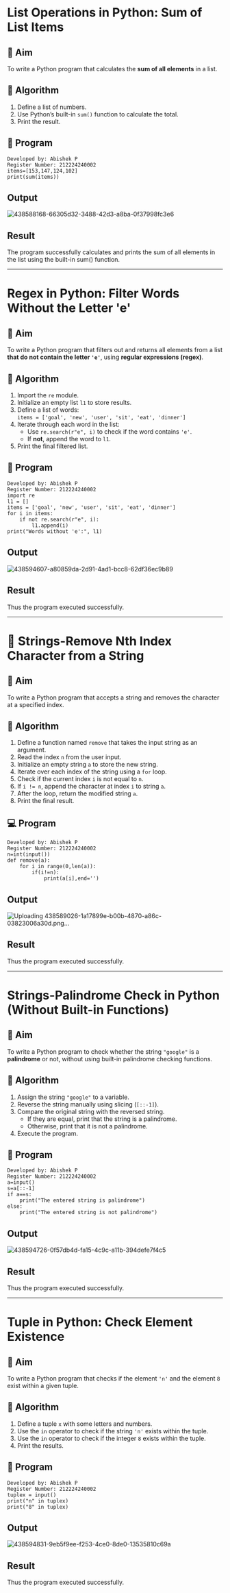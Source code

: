 # List Operations in Python: Sum of List Items

## 🎯 Aim
To write a Python program that calculates the **sum of all elements** in a list.

## 🧠 Algorithm
1. Define a list of numbers.
2. Use Python’s built-in `sum()` function to calculate the total.
3. Print the result.

## 🧾 Program
```
Developed by: Abishek P
Register Number: 212224240002
items=[153,147,124,102]
print(sum(items))
```
## Output
![438588168-66305d32-3488-42d3-a8ba-0f37998fc3e6](https://github.com/user-attachments/assets/93644d4a-9c8d-4a8b-9877-28665ff6ceee)

## Result
The program successfully calculates and prints the sum of all elements in the list using the built-in sum() function.

---
# Regex in Python: Filter Words Without the Letter 'e'

## 🎯 Aim
To write a Python program that filters out and returns all elements from a list **that do not contain the letter `'e'`**, using **regular expressions (regex)**.

## 🧠 Algorithm
1. Import the `re` module.
2. Initialize an empty list `l1` to store results.
3. Define a list of words:  
   `items = ['goal', 'new', 'user', 'sit', 'eat', 'dinner']`
4. Iterate through each word in the list:
   - Use `re.search(r"e", i)` to check if the word contains `'e'`.
   - If **not**, append the word to `l1`.
5. Print the final filtered list.

## 🧾 Program
```
Developed by: Abishek P
Register Number: 212224240002
import re
l1 = []
items = ['goal', 'new', 'user', 'sit', 'eat', 'dinner']
for i in items:
    if not re.search(r"e", i):
        l1.append(i)
print("Words without 'e':", l1)
```
## Output
![438594607-a80859da-2d91-4ad1-bcc8-62df36ec9b89](https://github.com/user-attachments/assets/bf5b0309-1515-45fa-ad16-6e60bc36d4ff)


## Result
Thus the program executed successfully.

---
# 🧹 Strings-Remove Nth Index Character from a String

## 🎯 Aim
To write a Python program that accepts a string and removes the character at a specified index.

## 🧠 Algorithm
1. Define a function named `remove` that takes the input string as an argument.
2. Read the index `n` from the user input.
3. Initialize an empty string `a` to store the new string.
4. Iterate over each index of the string using a `for` loop.
5. Check if the current index `i` is not equal to `n`.
6. If `i != n`, append the character at index `i` to string `a`.
7. After the loop, return the modified string `a`.
8. Print the final result.

## 💻 Program
```
Developed by: Abishek P
Register Number: 212224240002
n=int(input())
def remove(a):
    for i in range(0,len(a)):
        if(i!=n):
            print(a[i],end='')
```
## Output
![Uploading 438589026-1a17899e-b00b-4870-a86c-03823006a30d.png…]()

## Result
Thus the program executed successfully.

---
# Strings-Palindrome Check in Python (Without Built-in Functions)

## 🎯 Aim
To write a Python program to check whether the string `"google"` is a **palindrome** or not, without using built-in palindrome checking functions.

## 🧠 Algorithm
1. Assign the string `"google"` to a variable.
2. Reverse the string manually using slicing (`[::-1]`).
3. Compare the original string with the reversed string.
   - If they are equal, print that the string is a palindrome.
   - Otherwise, print that it is not a palindrome.
4. Execute the program.

## 🧾 Program
```
Developed by: Abishek P
Register Number: 212224240002
a=input()
s=a[::-1]
if a==s:
    print("The entered string is palindrome")
else:
    print("The entered string is not palindrome")
```
## Output
![438594726-0f57db4d-fa15-4c9c-a11b-394defe7f4c5](https://github.com/user-attachments/assets/3808668c-02ae-4a9f-85c4-5b8923dba62d)

## Result
Thus the program executed successfully.

---
# Tuple in Python: Check Element Existence

## 🎯 Aim
To write a Python program that checks if the element `'n'` and the element `8` exist within a given tuple.

## 🧠 Algorithm
1. Define a tuple `x` with some letters and numbers.
2. Use the `in` operator to check if the string `'n'` exists within the tuple.
3. Use the `in` operator to check if the integer `8` exists within the tuple.
4. Print the results.

## 🧾 Program
```
Developed by: Abishek P
Register Number: 212224240002
tuplex = input()
print("n" in tuplex)
print("8" in tuplex)
```
## Output
![438594831-9eb5f9ee-f253-4ce0-8de0-13535810c69a](https://github.com/user-attachments/assets/ee258d4c-23b9-4eca-a298-8ad2d14ecd1d)

## Result
Thus the program executed successfully.
